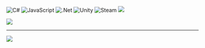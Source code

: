 
![C#](https://img.shields.io/badge/c%23-%23239120.svg?style=for-the-badge&logo=csharp&logoColor=white) ![JavaScript](https://img.shields.io/badge/javascript-%23323330.svg?style=for-the-badge&logo=javascript&logoColor=%23F7DF1E) ![.Net](https://img.shields.io/badge/.NET-5C2D91?style=for-the-badge&logo=.net&logoColor=white) ![Unity](https://img.shields.io/badge/unity-%23000000.svg?style=for-the-badge&logo=unity&logoColor=white) ![Steam](https://img.shields.io/badge/steam-%23000000.svg?style=for-the-badge&logo=steam&logoColor=white)
![](https://github-readme-stats.vercel.app/api/top-langs/?username=ghostbusterbob1&theme=dark&hide_border=false&include_all_commits=true&count_private=false&layout=compact)

![](https://github-profile-trophy.vercel.app/?username=ghostbusterbob1&theme=dark&no-frame=false&no-bg=true&margin-w=4)


---
[![](https://visitcount.itsvg.in/api?id=ghostbusterbob1&icon=0&color=0)](https://visitcount.itsvg.in)

<!-- Proudly created with GPRM ( https://gprm.itsvg.in ) -->
